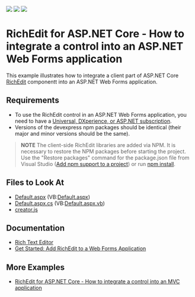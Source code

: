 <!-- default badges list -->
![](https://img.shields.io/endpoint?url=https://codecentral.devexpress.com/api/v1/VersionRange/269085923/20.1.3%2B)
[![](https://img.shields.io/badge/Open_in_DevExpress_Support_Center-FF7200?style=flat-square&logo=DevExpress&logoColor=white)](https://supportcenter.devexpress.com/ticket/details/T896073)
[![](https://img.shields.io/badge/📖_How_to_use_DevExpress_Examples-e9f6fc?style=flat-square)](https://docs.devexpress.com/GeneralInformation/403183)
<!-- default badges end -->
# RichEdit for ASP.NET Core - How to integrate a control into an ASP.NET Web Forms application

This example illustrates how to integrate a client part of ASP.NET Core [RichEdit](https://docs.devexpress.com/AspNetCore/400373/office-inspired-controls/controls/rich-edit) componentt into an ASP.NET Web Forms application.
## Requirements
* To use the RichEdit control in an ASP.NET Web Forms application, you need to have a [Universal, DXperience, or ASP.NET subscription](https://www.devexpress.com/buy/net/).
* Versions of the devexpress npm packages should be identical (their major and minor versions should be the same).

> **NOTE** 
The client-side RichEdit libraries are added via NPM. It is necessary to restore the NPM packages before starting the project.
Use the "Restore packages" command for the package.json file from Visual Studio ([Add npm support to a project](https://docs.microsoft.com/en-us/visualstudio/javascript/npm-package-management?view=vs-2019#npmAdd)) or run [npm install](https://docs.npmjs.com/cli/install).  


<!-- default file list -->
## Files to Look At

* [Default.aspx](./CS/RichWebForms/Default.aspx) (VB:[Default.aspx](./VB/RichWebForms/Default.aspx))
* [Default.aspx.cs](./CS/RichWebForms/Default.aspx.cs) (VB:[Default.aspx.vb](./VB/RichWebForms/Default.aspx.vb))
* [creator.js](./CS/RichWebForms/Scripts/creator.js)
<!-- default file list end -->

## Documentation

- [Rich Text Editor](https://docs.devexpress.com/AspNetCore/400373/rich-edit)
- [Get Started: Add RichEdit to a Web Forms Application](https://docs.devexpress.com/AspNetCore/401876/rich-edit/get-started/web-forms-application)

## More Examples

- [RichEdit for ASP.NET Core - How to integrate a control into an MVC application](https://github.com/DevExpress-Examples/richedit-for-core-how-to-integrate-a-control-into-an-mvc-application)
